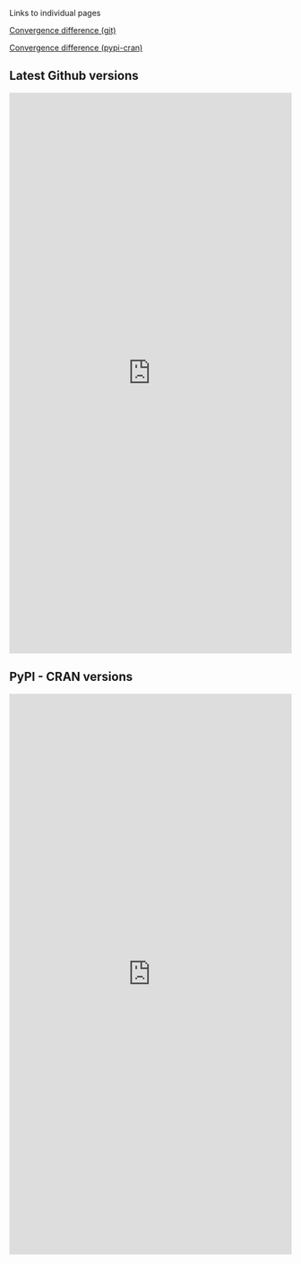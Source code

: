 Links to individual pages

[Convergence difference (git)](https://ahartikainen.github.io/ArviZ_stats_comparison/posterior_arviz_convergence_git.html)  

[Convergence difference (pypi-cran)](https://ahartikainen.github.io/ArviZ_stats_comparison/posterior_arviz_convergence_pypi-cran.html)  


## Latest Github versions
<iframe
  src="https://ahartikainen.github.io/ArviZ_stats_comparison/posterior_arviz_convergence_git.html"
  style="width:100%; height:1000px;" frameBorder=0
></iframe>


## PyPI - CRAN versions
<iframe
  src="https://ahartikainen.github.io/ArviZ_stats_comparison/posterior_arviz_convergence_pypi-cran.html"
  style="width:100%; height:1000px;" frameBorder=0
></iframe>
